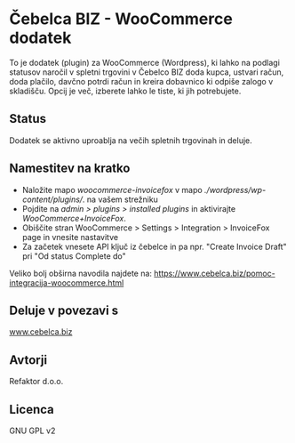 # Čebelca BIZ - WooCommerce dodatek

To je dodatek (plugin) za WooCommerce (Wordpress), ki lahko na podlagi statusov naročil v spletni trgovini v Čebelco BIZ doda kupca, ustvari račun, doda plačilo, davčno potrdi račun in kreira dobavnico ki odpiše zalogo v skladišču. Opcij je več, izberete lahko le tiste, ki jih potrebujete.

## Status

Dodatek se aktivno uproablja na večih spletnih trgovinah in deluje.

## Namestitev na kratko

* Naložite mapo *woocommerce-invoicefox* v mapo *./wordpress/wp-content/plugins/*. na vašem strežniku
* Pojdite na *admin > plugins > installed plugins* in aktivirajte *WooCommerce+InvoiceFox*.
* Obiščite stran WooCommerce > Settings > Integration > InvoiceFox page in vnesite nastavitve
* Za začetek vnesete API ključ iz čebelce in pa npr. "Create Invoice Draft" pri "Od status Complete do"

Veliko bolj obširna navodila najdete na: https://www.cebelca.biz/pomoc-integracija-woocommerce.html

## Deluje v povezavi s

www.cebelca.biz

## Avtorji

Refaktor d.o.o.

## Licenca

GNU GPL v2
